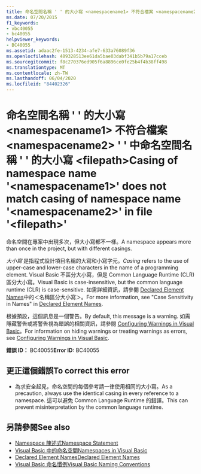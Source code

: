 ```yaml
---
title: 命名空間名稱 ' ' 的大小寫 <namespacename1> 不符合檔案 <namespacename2> ' ' 中命名空間名稱 ' ' 的大小寫 <filepath>
ms.date: 07/20/2015
f1_keywords:
- vbc40055
- bc40055
helpviewer_keywords:
- BC40055
ms.assetid: adaac2fe-1513-4234-afe7-633a76089f36
ms.openlocfilehash: 489328513ee61da5bae03dabf341b5b79a17cceb
ms.sourcegitcommit: f8c270376ed905f6a8896ce0fe25b4f4b38ff498
ms.translationtype: MT
ms.contentlocale: zh-TW
ms.lasthandoff: 06/04/2020
ms.locfileid: "84402326"
---
```

# <a name="casing-of-namespace-name-namespacename1-does-not-match-casing-of-namespace-name-namespacename2-in-file-filepath"></a><span data-ttu-id="98647-102">命名空間名稱 ' ' 的大小寫 \<namespacename1> 不符合檔案 \<namespacename2> ' ' 中命名空間名稱 ' ' 的大小寫 \<filepath></span><span class="sxs-lookup"><span data-stu-id="98647-102">Casing of namespace name '\<namespacename1>' does not match casing of namespace name '\<namespacename2>' in file '\<filepath>'</span></span>
<span data-ttu-id="98647-103">命名空間在專案中出現多次，但大小寫都不一樣。</span><span class="sxs-lookup"><span data-stu-id="98647-103">A namespace appears more than once in the project, but with different casings.</span></span>  
  
 <span data-ttu-id="98647-104">*大小寫* 是指程式設計項目名稱的大寫和小寫字元。</span><span class="sxs-lookup"><span data-stu-id="98647-104">*Casing* refers to the use of upper-case and lower-case characters in the name of a programming element.</span></span> <span data-ttu-id="98647-105">Visual Basic 不區分大小寫，但是 Common Language Runtime (CLR) 區分大小寫。</span><span class="sxs-lookup"><span data-stu-id="98647-105">Visual Basic is case-insensitive, but the common language runtime (CLR) is case-sensitive.</span></span> <span data-ttu-id="98647-106">如需詳細資訊，請參閱 [Declared Element Names](../programming-guide/language-features/declared-elements/declared-element-names.md)中的＜名稱區分大小寫＞。</span><span class="sxs-lookup"><span data-stu-id="98647-106">For more information, see "Case Sensitivity in Names" in [Declared Element Names](../programming-guide/language-features/declared-elements/declared-element-names.md).</span></span>  
  
 <span data-ttu-id="98647-107">根據預設，這個訊息是一個警告。</span><span class="sxs-lookup"><span data-stu-id="98647-107">By default, this message is a warning.</span></span> <span data-ttu-id="98647-108">如需隱藏警告或將警告視為錯誤的相關資訊，請參閱 [Configuring Warnings in Visual Basic](/visualstudio/ide/configuring-warnings-in-visual-basic)。</span><span class="sxs-lookup"><span data-stu-id="98647-108">For information on hiding warnings or treating warnings as errors, see [Configuring Warnings in Visual Basic](/visualstudio/ide/configuring-warnings-in-visual-basic).</span></span>  
  
 <span data-ttu-id="98647-109">**錯誤 ID：** BC40055</span><span class="sxs-lookup"><span data-stu-id="98647-109">**Error ID:** BC40055</span></span>  
  
## <a name="to-correct-this-error"></a><span data-ttu-id="98647-110">更正這個錯誤</span><span class="sxs-lookup"><span data-stu-id="98647-110">To correct this error</span></span>  
  
- <span data-ttu-id="98647-111">為求安全起見，命名空間的每個參考請一律使用相同的大小寫。</span><span class="sxs-lookup"><span data-stu-id="98647-111">As a precaution, always use the identical casing in every reference to a namespace.</span></span> <span data-ttu-id="98647-112">這可以避免 Common Language Runtime 的錯譯。</span><span class="sxs-lookup"><span data-stu-id="98647-112">This can prevent misinterpretation by the common language runtime.</span></span>  
  
## <a name="see-also"></a><span data-ttu-id="98647-113">另請參閱</span><span class="sxs-lookup"><span data-stu-id="98647-113">See also</span></span>

- [<span data-ttu-id="98647-114">Namespace 陳述式</span><span class="sxs-lookup"><span data-stu-id="98647-114">Namespace Statement</span></span>](../language-reference/statements/namespace-statement.md)
- [<span data-ttu-id="98647-115">Visual Basic 中的命名空間</span><span class="sxs-lookup"><span data-stu-id="98647-115">Namespaces in Visual Basic</span></span>](../programming-guide/program-structure/namespaces.md)
- [<span data-ttu-id="98647-116">Declared Element Names</span><span class="sxs-lookup"><span data-stu-id="98647-116">Declared Element Names</span></span>](../programming-guide/language-features/declared-elements/declared-element-names.md)
- [<span data-ttu-id="98647-117">Visual Basic 命名慣例</span><span class="sxs-lookup"><span data-stu-id="98647-117">Visual Basic Naming Conventions</span></span>](../programming-guide/program-structure/naming-conventions.md)
